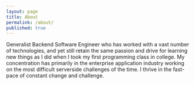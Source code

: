 ```yaml
---
layout: page
title: About
permalink: /about/
published: true
---
```


Generalist Backend Software Engineer who has worked with a vast number of technologies, and yet still retain the same passion and drive for learning new things as I did when I took my first programming class in college.
My concentration has primarily in the enterprise application industry working on the most difficult serverside challenges of the time. I thrive in the fast-pace of constant change and challenge.


